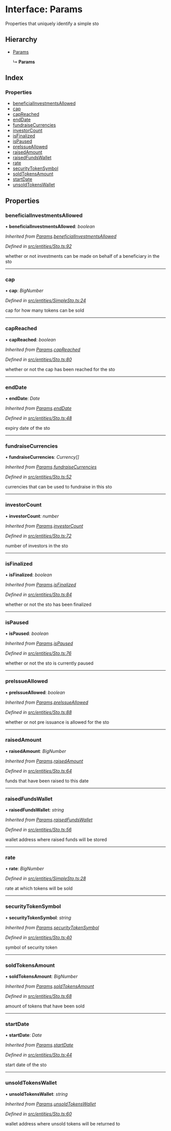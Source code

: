 # Interface: Params

Properties that uniquely identify a simple sto

## Hierarchy

* [Params](_entities_sto_.params.md)

  ↳ **Params**

## Index

### Properties

* [beneficialInvestmentsAllowed](_entities_simplesto_.params.md#beneficialinvestmentsallowed)
* [cap](_entities_simplesto_.params.md#cap)
* [capReached](_entities_simplesto_.params.md#capreached)
* [endDate](_entities_simplesto_.params.md#enddate)
* [fundraiseCurrencies](_entities_simplesto_.params.md#fundraisecurrencies)
* [investorCount](_entities_simplesto_.params.md#investorcount)
* [isFinalized](_entities_simplesto_.params.md#isfinalized)
* [isPaused](_entities_simplesto_.params.md#ispaused)
* [preIssueAllowed](_entities_simplesto_.params.md#preissueallowed)
* [raisedAmount](_entities_simplesto_.params.md#raisedamount)
* [raisedFundsWallet](_entities_simplesto_.params.md#raisedfundswallet)
* [rate](_entities_simplesto_.params.md#rate)
* [securityTokenSymbol](_entities_simplesto_.params.md#securitytokensymbol)
* [soldTokensAmount](_entities_simplesto_.params.md#soldtokensamount)
* [startDate](_entities_simplesto_.params.md#startdate)
* [unsoldTokensWallet](_entities_simplesto_.params.md#unsoldtokenswallet)

## Properties

###  beneficialInvestmentsAllowed

• **beneficialInvestmentsAllowed**: *boolean*

*Inherited from [Params](_entities_sto_.params.md).[beneficialInvestmentsAllowed](_entities_sto_.params.md#beneficialinvestmentsallowed)*

*Defined in [src/entities/Sto.ts:92](https://github.com/PolymathNetwork/polymath-sdk/blob/550676f/src/entities/Sto.ts#L92)*

whether or not investments can be made on behalf of a beneficiary in the sto

___

###  cap

• **cap**: *BigNumber*

*Defined in [src/entities/SimpleSto.ts:24](https://github.com/PolymathNetwork/polymath-sdk/blob/550676f/src/entities/SimpleSto.ts#L24)*

cap for how many tokens can be sold

___

###  capReached

• **capReached**: *boolean*

*Inherited from [Params](_entities_sto_.params.md).[capReached](_entities_sto_.params.md#capreached)*

*Defined in [src/entities/Sto.ts:80](https://github.com/PolymathNetwork/polymath-sdk/blob/550676f/src/entities/Sto.ts#L80)*

whether or not the cap has been reached for the sto

___

###  endDate

• **endDate**: *Date*

*Inherited from [Params](_entities_sto_.params.md).[endDate](_entities_sto_.params.md#enddate)*

*Defined in [src/entities/Sto.ts:48](https://github.com/PolymathNetwork/polymath-sdk/blob/550676f/src/entities/Sto.ts#L48)*

expiry date of the sto

___

###  fundraiseCurrencies

• **fundraiseCurrencies**: *Currency[]*

*Inherited from [Params](_entities_sto_.params.md).[fundraiseCurrencies](_entities_sto_.params.md#fundraisecurrencies)*

*Defined in [src/entities/Sto.ts:52](https://github.com/PolymathNetwork/polymath-sdk/blob/550676f/src/entities/Sto.ts#L52)*

currencies that can be used to fundraise in this sto

___

###  investorCount

• **investorCount**: *number*

*Inherited from [Params](_entities_sto_.params.md).[investorCount](_entities_sto_.params.md#investorcount)*

*Defined in [src/entities/Sto.ts:72](https://github.com/PolymathNetwork/polymath-sdk/blob/550676f/src/entities/Sto.ts#L72)*

number of investors in the sto

___

###  isFinalized

• **isFinalized**: *boolean*

*Inherited from [Params](_entities_sto_.params.md).[isFinalized](_entities_sto_.params.md#isfinalized)*

*Defined in [src/entities/Sto.ts:84](https://github.com/PolymathNetwork/polymath-sdk/blob/550676f/src/entities/Sto.ts#L84)*

whether or not the sto has been finalized

___

###  isPaused

• **isPaused**: *boolean*

*Inherited from [Params](_entities_sto_.params.md).[isPaused](_entities_sto_.params.md#ispaused)*

*Defined in [src/entities/Sto.ts:76](https://github.com/PolymathNetwork/polymath-sdk/blob/550676f/src/entities/Sto.ts#L76)*

whether or not the sto is currently paused

___

###  preIssueAllowed

• **preIssueAllowed**: *boolean*

*Inherited from [Params](_entities_sto_.params.md).[preIssueAllowed](_entities_sto_.params.md#preissueallowed)*

*Defined in [src/entities/Sto.ts:88](https://github.com/PolymathNetwork/polymath-sdk/blob/550676f/src/entities/Sto.ts#L88)*

whether or not pre issuance is allowed for the sto

___

###  raisedAmount

• **raisedAmount**: *BigNumber*

*Inherited from [Params](_entities_sto_.params.md).[raisedAmount](_entities_sto_.params.md#raisedamount)*

*Defined in [src/entities/Sto.ts:64](https://github.com/PolymathNetwork/polymath-sdk/blob/550676f/src/entities/Sto.ts#L64)*

funds that have been raised to this date

___

###  raisedFundsWallet

• **raisedFundsWallet**: *string*

*Inherited from [Params](_entities_sto_.params.md).[raisedFundsWallet](_entities_sto_.params.md#raisedfundswallet)*

*Defined in [src/entities/Sto.ts:56](https://github.com/PolymathNetwork/polymath-sdk/blob/550676f/src/entities/Sto.ts#L56)*

wallet address where raised funds will be stored

___

###  rate

• **rate**: *BigNumber*

*Defined in [src/entities/SimpleSto.ts:28](https://github.com/PolymathNetwork/polymath-sdk/blob/550676f/src/entities/SimpleSto.ts#L28)*

rate at which tokens will be sold

___

###  securityTokenSymbol

• **securityTokenSymbol**: *string*

*Inherited from [Params](_entities_sto_.params.md).[securityTokenSymbol](_entities_sto_.params.md#securitytokensymbol)*

*Defined in [src/entities/Sto.ts:40](https://github.com/PolymathNetwork/polymath-sdk/blob/550676f/src/entities/Sto.ts#L40)*

symbol of security token

___

###  soldTokensAmount

• **soldTokensAmount**: *BigNumber*

*Inherited from [Params](_entities_sto_.params.md).[soldTokensAmount](_entities_sto_.params.md#soldtokensamount)*

*Defined in [src/entities/Sto.ts:68](https://github.com/PolymathNetwork/polymath-sdk/blob/550676f/src/entities/Sto.ts#L68)*

amount of tokens that have been sold

___

###  startDate

• **startDate**: *Date*

*Inherited from [Params](_entities_sto_.params.md).[startDate](_entities_sto_.params.md#startdate)*

*Defined in [src/entities/Sto.ts:44](https://github.com/PolymathNetwork/polymath-sdk/blob/550676f/src/entities/Sto.ts#L44)*

start date of the sto

___

###  unsoldTokensWallet

• **unsoldTokensWallet**: *string*

*Inherited from [Params](_entities_sto_.params.md).[unsoldTokensWallet](_entities_sto_.params.md#unsoldtokenswallet)*

*Defined in [src/entities/Sto.ts:60](https://github.com/PolymathNetwork/polymath-sdk/blob/550676f/src/entities/Sto.ts#L60)*

wallet address where unsold tokens will be returned to
